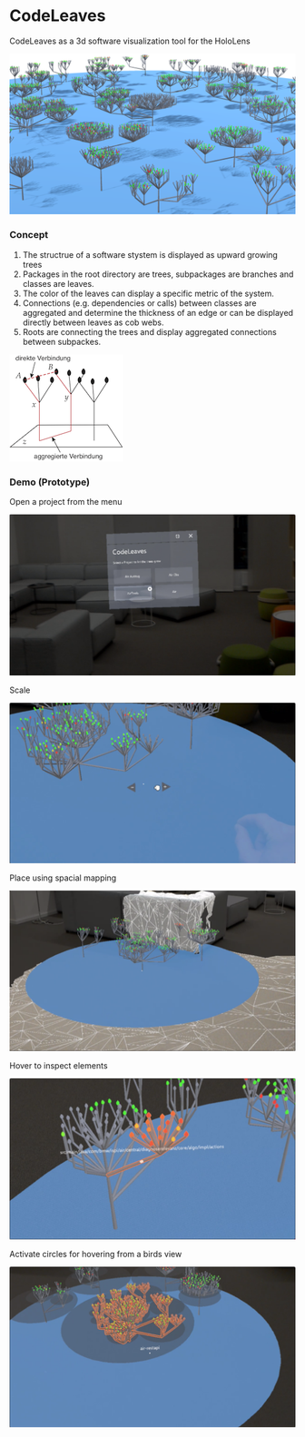 # CodeLeaves
CodeLeaves as a 3d software visualization tool for the HoloLens

![Layout](Demo/layout.png)


### Concept
1. The structrue of a software stystem is displayed as upward growing trees
2. Packages in the root directory are trees, subpackages are branches and classes are leaves.
3. The color of the leaves can display a specific metric of the system.
4. Connections (e.g. dependencies or calls) between classes are aggregated and determine the thickness of an edge or can be displayed directly between leaves as cob webs.
5. Roots are connecting the trees and display aggregated connections between subpackes.

![Concept](Demo/concept.png)

### Demo (Prototype)

Open a project from the menu

![Start](Demo/menu.png)

Scale

![Scale](Demo/scale.png)

Place using spacial mapping

![Place](Demo/place.png)

Hover to inspect elements

![Hover](Demo/hover.png)

Activate circles for hovering from a birds view

![Circles](Demo/circles.png)

